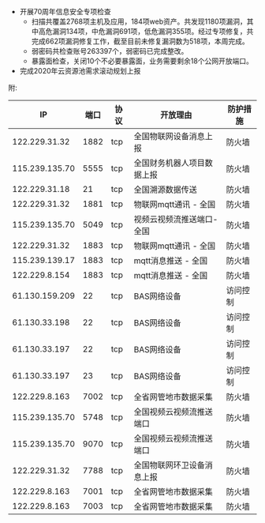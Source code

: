 
- 开展70周年信息安全专项检查
  - 扫描共覆盖2768项主机及应用，184项web资产。共发现1180项漏洞，其中高危漏洞134项，中危漏洞691项，低危漏洞355项。经过专项修复，共完成662项漏洞修复工作，截至目前未修复漏洞数为518项，本周完成。
  - 弱密码共检查账号263397个，弱密码已完成整改。
  - 暴露面检查，关闭10个不必要暴露面，业务需要剩余18个公网开放端口。
- 完成2020年云资源池需求滚动规划上报


附:

IP|端口|协议|开放理由|防护措施
--|--|--|----|----
122.229.31.32|1882|tcp|全国物联网设备消息上报 |防火墙
115.239.135.70|5555|tcp|全国财务机器人项目数据上报 |防火墙
122.229.31.18|21|tcp|全国溯源数据传送|防火墙
122.229.31.32|1881|tcp|物联网mqtt通讯 - 全国|防火墙
115.239.135.70|5049|tcp|视频云视频流推送端口-全国|防火墙
122.229.31.32|1883|tcp|物联网mqtt通讯 - 全国|防火墙
115.239.139.17|1883|tcp|mqtt消息推送 - 全国|防火墙
122.229.8.154|1883|tcp|mqtt消息推送 - 全国|防火墙
61.130.159.209|22|tcp|BAS网络设备|访问控制
61.130.33.198|22|tcp|BAS网络设备|访问控制
61.130.33.197|22|tcp|BAS网络设备|访问控制
61.130.33.197|23|tcp|BAS网络设备|访问控制
122.229.8.163|7002|tcp|全省网管地市数据采集|防火墙
115.239.135.70|5748|tcp|全国视频云视频流推送端口|防火墙
115.239.135.70|9070|tcp|全国视频云视频流推送端口|防火墙
122.229.31.32|7788|tcp|全国物联网环卫设备消息上报 |防火墙
122.229.8.163|7001|tcp|全省网管地市数据采集|防火墙
122.229.8.163|7003|tcp|全省网管地市数据采集|防火墙


